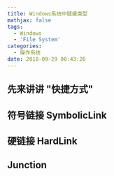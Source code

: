 ```yaml
---
title: Windows系统中链接类型
mathjax: false
tags:
  - Windows
  - 'File System'
categories:
  - 操作系统
date: 2018-09-29 00:43:26
---
```


## 先来讲讲 "快捷方式"

## 符号链接 SymbolicLink

## 硬链接 HardLink

## Junction